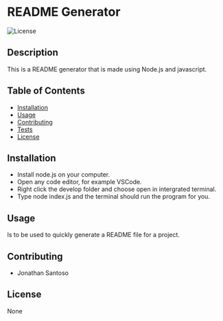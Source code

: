 # README Generator

![License](https://img.shields.io/badge/license-MIT-brightgreen)

## Description
This is a README generator that is made using Node.js and javascript.

## Table of Contents
- [Installation](#installation)
- [Usage](#usage)
- [Contributing](#contributing)
- [Tests](#tests)
- [License](#license)

## Installation
- Install node.js on your computer.
- Open any code editor, for example VSCode.
- Right click the develop folder and choose open in intergrated terminal.
- Type node index.js and the terminal should run the program for you.

## Usage
Is to be used to quickly generate a README file for a project.

## Contributing
- Jonathan Santoso

## License
None
